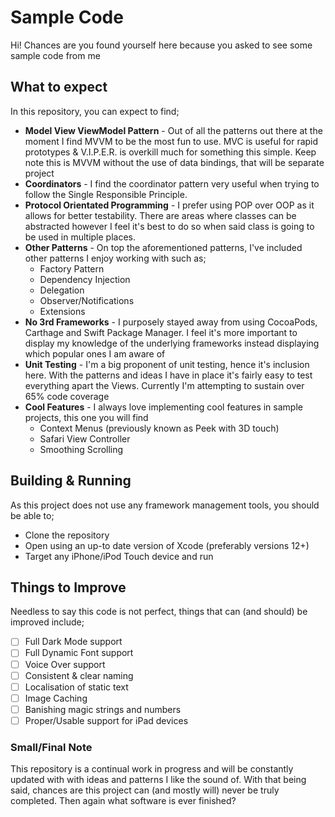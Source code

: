 # Sample Code

Hi! Chances are you found yourself here because you asked to see some sample code from me

## What to expect

In this repository, you can expect to find;

 - **Model View ViewModel Pattern** - Out of all the patterns out there at the moment I find MVVM to be the most fun to use. MVC is useful for rapid prototypes & V.I.P.E.R. is overkill much for something this simple. Keep note this is MVVM without the use of data bindings, that will be separate project 
 - **Coordinators** - I find the coordinator pattern very useful when trying to follow the Single Responsible Principle.
 - **Protocol Orientated Programming** - I prefer using POP over OOP as it allows for better testability.  There are areas where classes can be abstracted however I feel it's best to do so when said class is going to be used in multiple places.
 - **Other Patterns** - On top the aforementioned patterns, I've included other patterns I enjoy working with such as;
     - Factory Pattern
     - Dependency Injection 
     - Delegation
     - Observer/Notifications
     - Extensions
 - **No 3rd Frameworks** - I purposely stayed away from using CocoaPods, Carthage and Swift Package Manager. I feel it's more important to display my knowledge of the underlying frameworks instead displaying which popular ones I am aware of
 - **Unit Testing** - I'm a big proponent of unit testing, hence it's inclusion here. With the patterns and ideas I have in place it's fairly easy to test everything apart the Views. Currently I'm attempting to sustain over 65% code coverage
 - **Cool Features** - I always love implementing cool features in sample projects, this one you will find
     - Context Menus (previously known as Peek with 3D touch)
     - Safari View Controller
     - Smoothing Scrolling

## Building & Running

As this project does not use any framework management tools, you should be able to;

 - Clone the repository
 - Open using an up-to date version of Xcode (preferably versions 12+)
 - Target any iPhone/iPod Touch device and run

## Things to Improve

Needless to say this code is not perfect, things that can (and should) be improved include;

 - [ ] Full Dark Mode support
 - [ ] Full Dynamic Font support
 - [ ] Voice Over support
 - [ ] Consistent & clear naming 
 - [ ] Localisation of static text
 - [ ] Image Caching 
 - [ ] Banishing magic strings and numbers 
 - [ ] Proper/Usable support for iPad devices

### Small/Final Note
This repository is a continual work in progress and will be constantly updated with with ideas and patterns I like the sound of. 
With that being said, chances are this project can (and mostly will) never be truly completed. Then again what software is ever finished?
